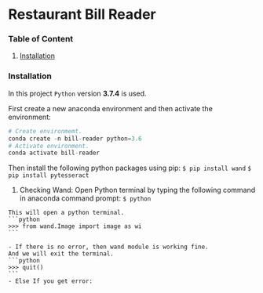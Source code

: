 # Restaurant Bill Reader

### Table of Content
1. [Installation](#installation)



### Installation
In this project `Python` version **3.7.4** is used.

First create a new anaconda environment and then activate the environment:
```python
# Create environmemt.
conda create -n bill-reader python=3.6
# Activate environment.
conda activate bill-reader
```

Then install the following python packages using pip:
`$ pip install wand`
`$ pip install pytesseract`

  1. Checking Wand:
    Open Python terminal by typing the following command in anaconda command prompt:
    `$ python`
    
    This will open a python terminal.
    ```python
    >>> from wand.Image import image as wi
    ```
    
    - If there is no error, then wand module is working fine.
    And we will exit the terminal.
    ```python
    >>> quit()
    ```
    - Else If you get error:
    
    
    
